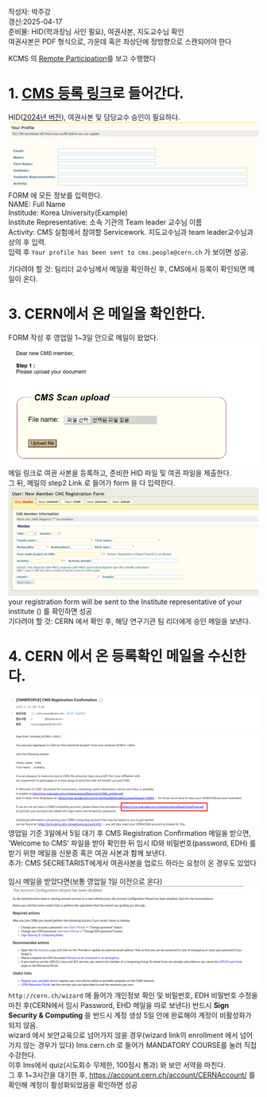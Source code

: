 작성자: 박주강<br>
갱신:2025-04-17<br>
준비물: HID(학과장님 사인 필요), 여권사본, 지도교수님 확인<br>
여권사본은 PDF 형식으로, 가운데 혹은 좌상단에 정방향으로 스캔되어야 한다<br>

KCMS 의 [Remote Participation](https://www.cms-kr.org/?page_id=681)를 보고 수행했다<br>
# 1. [CMS 등록 링크](https://cms.cern.ch/iCMS/user/registration)로 들어간다.
HID([2024년 버전](https://usersoffice.web.cern.ch/sites/default/files/HomeInstitutionDeclaration2024.pdf)), 여권사본 및 담당교수 승인이 필요하다. <br>
![Reg](/Registration_CERN_guide/image/01_reg_form.png)
FORM 에 모든 정보를 입력한다.<br>
NAME: Full Name<br>
Institude: Korea University(Example)<br>
Institute Representative: 소속 기관의 Team leader 교수님 이름<br>
Activity: CMS 실험에서 참여할 Servicework. 지도교수님과 team leader교수님과 상의 후 입력.<br>
입력 후 `Your profile has been sent to cms.people@cern.ch` 가 보이면 성공. <br>

기다려야 할 것: 팀리더 교수님께서 메일을 확인하신 후, CMS에서 등록이 확인되면 메일이 온다.<br>
# 3. CERN에서 온 메일을 확인한다.
FORM 작성 후 영업일 1~3일 안으로 메일이 왔었다. <br>
![pass](/Registration_CERN_guide/image/02_att_file.png)
메일 링크로 여권 사본을 등록하고, 준비한 HID 파일 및 여권 파일을 제출한다. <br>
그 뒤, 메일의 step2 Link 로 들어가 form 을 다 입력한다.  <br>
![form](/Registration_CERN_guide/image/03_form_two.png)
your registration form will be sent to the Institute representative of your institute () 를 확인하면 성공<br>
기다려야 할 것: CERN 에서 확인 후, 해당 연구기관 팀 리더에게 승인 메일을 보낸다.<br>

# 4. CERN 에서 온 등록확인 메일을 수신한다.
![check](/Registration_CERN_guide/image/05_reply_form.png)
영업일 기준 3일에서 5일 대기 후 CMS Registration Confirmation 메일을 받으면, 'Welcome to CMS' 파일을 받아 확인한 뒤 임시 ID와 비밀번호(password, EDH) 를 받기 위한 메일을 신분증 혹은 여권 사본과 함께 보낸다.<br>
추가: CMS SECRETARIST에게서 여권사본을 업로드 하라는 요청이 온 경우도 있었다<br>
<br>
임시 메일을 받았다면(보통 영업일 1일 이전으로 온다)<br>
![wizard](/Registration_CERN_guide/image/06_wizard_detail.png)
`http://cern.ch/wizard` 에 들어가 개인정보 확인 및 비밀번호, EDH 비밀번호 수정을 마친 후(CERN에서 임시 Password, EHD 메일을 따로 보낸다) 반드시
**Sign Security & Computing** 을 반드시 계정 생성 5일 안에 완료해야 계정이 비활성화가 되지 않음.<br>
wizard 에서 보안교육으로 넘어가지 않을 경우(wizard link의 enrollment 에서 넘어가지 않는 경우가 있다) lms.cern.ch 로 들어가 MANDATORY COURSE를 눌러 직접 수강한다.<br>
이후 lms에서 quiz(시도회수 무제한, 100점시 통과) 와 보안 서약을 마친다.<br>
그 후 1~3시간을 대기한 후, https://account.cern.ch/account/CERNAccount/ 를 확인해 계정이 활성화되었음을 확인하면 성공<br>

